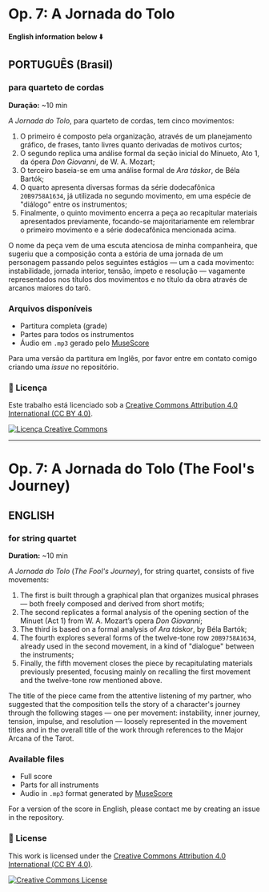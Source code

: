 # Op. 7: A Jornada do Tolo

**English information below ⬇️**

## PORTUGUÊS (Brasil)

### para quarteto de cordas  
**Duração:** ~10 min

*A Jornada do Tolo*, para quarteto de cordas, tem cinco movimentos:  

1. O primeiro é composto pela organização, através de um planejamento gráfico, de frases, tanto livres quanto derivadas de motivos curtos;  
2. O segundo replica uma análise formal da seção inicial do Minueto, Ato 1, da ópera *Don Giovanni*, de W. A. Mozart;  
3. O terceiro baseia-se em uma análise formal de *Ara táskor*, de Béla Bartók;  
4. O quarto apresenta diversas formas da série dodecafônica `20B9758A1634`, já utilizada no segundo movimento, em uma espécie de "diálogo" entre os instrumentos;  
5. Finalmente, o quinto movimento encerra a peça ao recapitular materiais apresentados previamente, focando-se majoritariamente em relembrar o primeiro movimento e a série dodecafônica mencionada acima.

O nome da peça vem de uma escuta atenciosa de minha companheira, que sugeriu que a composição conta a estória de uma jornada de um personagem passando pelos seguintes estágios — um a cada movimento: instabilidade, jornada interior, tensão, ímpeto e resolução — vagamente representados nos títulos dos movimentos e no título da obra através de arcanos maiores do tarô.

### Arquivos disponíveis
* Partitura completa (grade)
* Partes para todos os instrumentos
* Áudio em `.mp3` gerado pelo [MuseScore](https://musescore.org/)

Para uma versão da partitura em Inglês, por favor entre em contato comigo criando uma *issue* no repositório.

### 📄 Licença

Este trabalho está licenciado sob a [Creative Commons Attribution 4.0 International (CC BY 4.0)](https://creativecommons.org/licenses/by/4.0/deed.pt_BR).

[![Licença Creative Commons](https://licensebuttons.net/l/by/4.0/88x31.png)](https://creativecommons.org/licenses/by/4.0/)

---

# Op. 7: A Jornada do Tolo (The Fool's Journey)

## ENGLISH

### for string quartet  
**Duration:** ~10 min

*A Jornada do Tolo* (*The Fool's Journey*), for string quartet, consists of five movements:

1. The first is built through a graphical plan that organizes musical phrases — both freely composed and derived from short motifs;  
2. The second replicates a formal analysis of the opening section of the Minuet (Act 1) from W. A. Mozart’s opera *Don Giovanni*;  
3. The third is based on a formal analysis of *Ara táskor*, by Béla Bartók;  
4. The fourth explores several forms of the twelve-tone row `20B9758A1634`, already used in the second movement, in a kind of "dialogue" between the instruments;  
5. Finally, the fifth movement closes the piece by recapitulating materials previously presented, focusing mainly on recalling the first movement and the twelve-tone row mentioned above.

The title of the piece came from the attentive listening of my partner, who suggested that the composition tells the story of a character's journey through the following stages — one per movement: instability, inner journey, tension, impulse, and resolution — loosely represented in the movement titles and in the overall title of the work through references to the Major Arcana of the Tarot.

### Available files
* Full score
* Parts for all instruments
* Audio in `.mp3` format generated by [MuseScore](https://musescore.org/)

For a version of the score in English, please contact me by creating an issue in the repository.

### 📄 License

This work is licensed under the [Creative Commons Attribution 4.0 International (CC BY 4.0)](https://creativecommons.org/licenses/by/4.0/).

[![Creative Commons License](https://licensebuttons.net/l/by/4.0/88x31.png)](https://creativecommons.org/licenses/by/4.0/)
